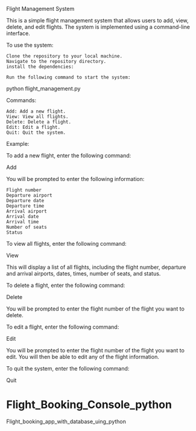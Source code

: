 Flight Management System

This is a simple flight management system that allows users to add, view, delete, and edit flights. The system is implemented using a command-line interface.

To use the system:

    Clone the repository to your local machine.
    Navigate to the repository directory.
    install the dependencies:

    Run the following command to start the system:

python flight_management.py

Commands:

    Add: Add a new flight.
    View: View all flights.
    Delete: Delete a flight.
    Edit: Edit a flight.
    Quit: Quit the system.

Example:

To add a new flight, enter the following command:

Add

You will be prompted to enter the following information:

    Flight number
    Departure airport
    Departure date
    Departure time
    Arrival airport
    Arrival date
    Arrival time
    Number of seats
    Status

To view all flights, enter the following command:

View

This will display a list of all flights, including the flight number, departure and arrival airports, dates, times, number of seats, and status.

To delete a flight, enter the following command:

Delete

You will be prompted to enter the flight number of the flight you want to delete.

To edit a flight, enter the following command:

Edit

You will be prompted to enter the flight number of the flight you want to edit. You will then be able to edit any of the flight information.

To quit the system, enter the following command:

Quit
# Flight_Booking_Console_python
Flight_booking_app_with_database_uing_python
